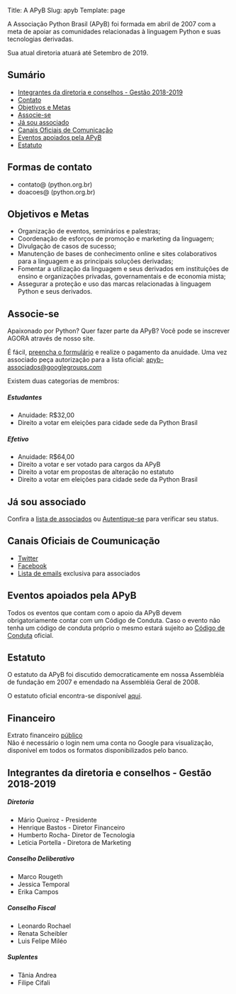 Title: A APyB
Slug: apyb
Template: page

A Associação Python Brasil (APyB) foi formada em abril de 2007 com a meta de apoiar as comunidades relacionadas à linguagem Python e suas tecnologias derivadas.

Sua atual diretoria atuará até Setembro de 2019. 

## Sumário

- [Integrantes da diretoria e conselhos - Gestão 2018-2019](#diretoria)
- [Contato](#contato)
- [Objetivos e Metas](#objetivos)
- [Associe-se](#associar)
- [Já sou associado](#associado)
- [Canais Oficiais de Comunicação](#canais)
- [Eventos apoiados pela APyB](#guidelines)
- [Estatuto](#estatuto)

<h2 id="contato">Formas de contato</h2>

- contato@ (python.org.br)
- doacoes@ (python.org.br)

<h2 id="objetivos">Objetivos e Metas</h2>

- Organização de eventos, seminários e palestras;
- Coordenação de esforços de promoção e marketing da linguagem;
- Divulgação de casos de sucesso;
- Manutenção de bases de conhecimento online e sites colaborativos para a linguagem e as principais soluções derivadas;
- Fomentar a utilização da linguagem e seus derivados em instituições de ensino e organizações privadas, governamentais e de economia mista;
- Assegurar a proteção e uso das marcas relacionadas à linguagem Python e seus derivados.

<h2 id="associar">Associe-se</h2>

Apaixonado por Python? Quer fazer parte da APyB? Você pode se inscrever AGORA através de nosso site.

É fácil, [preencha o formulário](http://associados.python.org.br/members/signup/) 
e realize o pagamento da anuidade. Uma vez associado peça autorização para a lista 
oficial: apyb-associados@googlegroups.com

Existem duas categorias de membros:

##### Estudantes

- Anuidade: R$32,00
- Direito a votar em eleições para cidade sede da Python Brasil

##### Efetivo

- Anuidade: R$64,00
- Direito a votar e ser votado para cargos da APyB
- Direito a votar em propostas de alteração no estatuto
- Direito a votar em eleições para cidade sede da Python Brasil
 

<h2 id="associado">Já sou associado</h2>

Confira a [lista de associados](http://associados.python.org.br/members/list/) ou  [Autentique-se](http://associados.python.org.br/login/) para verificar seu status.


<h2 id="canais">Canais Oficiais de Coumunicação</h2> 

- [Twitter](https://twitter.com/apyb)
- [Facebook](https://www.facebook.com/associacaopythonbr/)
- [Lista de emails](apyb-associados@googlegroups.com) exclusiva para associados


<h2 id="guidelines">Eventos apoiados pela APyB</h2>

Todos os eventos que contam com o apoio da APyB devem obrigatoriamente contar 
com um Código de Conduta. Caso o evento não tenha um código de conduta próprio 
o mesmo estará sujeito ao [Código de Conduta](https://github.com/pythonbrasil/codigo-de-conduta)
oficial.

<h2 id="estatuto">Estatuto</h2>

O estatuto da APyB foi discutido democraticamente em nossa Assembléia de fundação em 2007 e emendado na Assembléia Geral de 2008.

O estatuto oficial encontra-se disponível [aqui](https://github.com/pythonbrasil/estatuto).

<h2 id="financeiro">Financeiro</h2>

Extrato financeiro [público](https://drive.google.com/open?id=0B_CQOAVUY5bRQ2pjbzVocjZMX1E)  
Não é necessário o login nem uma conta no Google para visualização, disponível em todos os formatos disponibilizados pelo banco.



<h2 id="diretoria">Integrantes da diretoria e conselhos - Gestão 2018-2019</h2>

##### Diretoria

- Mário Queiroz - Presidente
- Henrique Bastos - Diretor Financeiro
- Humberto Rocha- Diretor de Tecnologia
- Letícia Portella - Diretora de Marketing

##### Conselho Deliberativo

- Marco Rougeth
- Jessica Temporal
- Erika Campos

##### Conselho Fiscal

- Leonardo Rochael
- Renata Scheibler
- Luis Felipe Miléo

##### Suplentes
- Tânia Andrea
- Filipe Cifali
